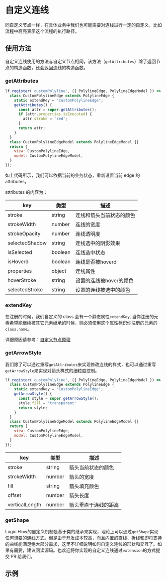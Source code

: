 # 自定义连线

同自定义节点一样，在具体业务中我们也可能需要对连线进行一定的自定义，比如流程中高亮表示这个流程的执行路径。

## 使用方法

自定义连线使用的方法与自定义节点相同，该方法（`getAttributes`）除了返回节点的构造函数，还会返回连线的构造函数。

### getAttributes

```js
lf.register('customPolyline', ({ PolylineEdge, PolylineEdgeModel }) => {
  class CustomPolylineEdge extends PolylineEdge {
    static extendKey = "CustomPolylineEdge";
    getAttributes() {
      const attr = super.getAttributes();
      if (attr.properties.isExecuted) {
        attr.stroke = 'red';
      }
      return attr;
    }
  }
  class CustomPolylineEdgeModel extends PolylineEdgeModel {}
  return {
    view: CustomPolylineEdge,
    model: CustomPolylineEdgeModel,
  }
});
```

如上代码所示，我们可以依据当前的业务状态，重新设置当前 edge 的 attributes。

attributes 的内容为：

|key|类型|描述|
|-|-|-|
|stroke|string|连线和箭头当前状态的颜色|
|strokeWidth|number|连线的宽度|
|strokeOpacity|number|连线透明度|
|selectedShadow|string|连线选中的阴影效果|
|isSelected|boolean|连线选中状态|
|isHoverd|boolean|连线是否被hoverd|
|properties|object|连线属性|
|hoverStroke|string|设置的连线被hover的颜色|
|selectedStroke|string|设置的连线被选中的颜色|


### extendKey

在注册的时候，我们自定义的 class 会有一个静态属性`extendKey`, 当你注册的元素希望能继续被其它元素继承的时候，则必须使用这个属性标识你注册的元素的`class.name`。

详细原因请参考：[自定义节点原理](./)

### getArrowStyle

我们除了可以通过重写`getAttributes`来实现修改连线的样式，也可以通过重写`getArrowStyle`来实现对箭头样式的细粒度控制。

```js
lf.register('customPolyline', ({ PolylineEdge, PolylineEdgeModel }) => {
  class CustomPolylineEdge extends PolylineEdge {
    static extendKey = 'CustomPolylineEdge';
    getArrowStyle() {
      const style = super.getArrowStyle();
      style.fill = 'transparent'
      return style;
    }
  }
  class CustomPolylineEdgeModel extends PolylineEdgeModel {}
  return {
    view: CustomPolylineEdge,
    model: CustomPolylineEdgeModel,
  }
});
```

|key|类型|描述|
|-|-|-|
|stroke|string|箭头当前状态的颜色|
|strokeWidth|number|箭头的宽度|
|fill|string|箭头填充颜色|
|offset|number|箭头长度|
|verticalLength|number|箭头垂直于连线的距离|

### getShape

Logic Flow的自定义机制是基于类的继承来实现，理论上可以通过`getShape`实现任何想要的连线方式。但是由于开发成本较高，而且内置的直线、折线和即将支持的曲线能满足绝大部分需求，这里不详细说明如何自定义连线的形状和交互了。如果有需要，建议阅读源码。也欢迎将你实现的自定义连线通过`extension`的方式提交 PR 给我们。

## 示例

<example :height="250" ></example>
